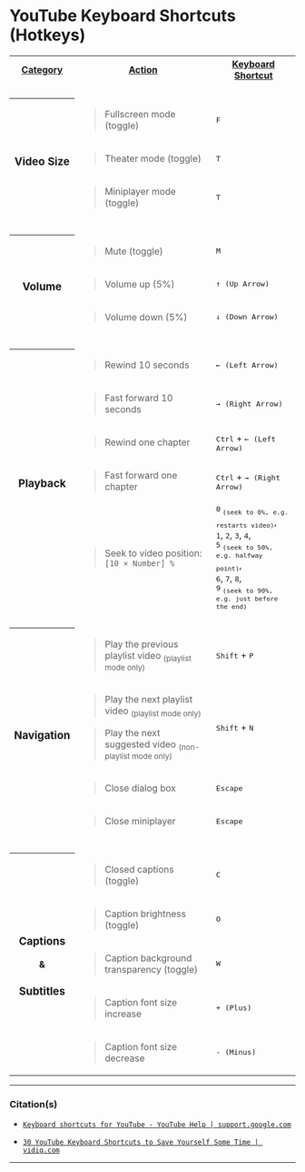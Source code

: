<!-- ------------------------------ -->
<!-- https://github.com/mcavallo-git/Coding/blob/main/hotkeys/youtube-hotkeys.md -->
<!-- ------------------------------ -->

# YouTube Keyboard Shortcuts (Hotkeys)

<!-- ------------------------------ -->

<table>
  <tr>
    <th><u>Category</u></th>
    <th><u>Action</u></th>
    <th><u>Keyboard Shortcut</u></th>
  </tr>
  <!-- ------------------------------ --> <tr><td colspan="3"><br /></td></tr> <!-- ------------------------------ -->
  <tr>
    <th rowspan="4"><h3>Video Size</h3></th>
  </tr>
  <tr>
    <td><blockquote>Fullscreen mode (toggle)</blockquote></td>
    <td><kbd>F</kbd></td>
  </tr>
  <tr>
    <td><blockquote>Theater mode (toggle)</blockquote></td>
    <td><kbd>T</kbd></td>
  </tr>
  <tr>
    <td><blockquote>Miniplayer mode (toggle)</blockquote></td>
    <td><kbd>T</kbd></td>
  </tr>
  <!-- ------------------------------ --> <tr><td colspan="3"><br /></td></tr> <!-- ------------------------------ -->
  <tr>
    <th rowspan="4"><h3>Volume</h3></th>
  </tr>
  <tr>
    <td><blockquote>Mute (toggle)</blockquote></td>
    <td><kbd>M</kbd></td>
  </tr>
  <tr>
    <td><blockquote>Volume up (5%)</blockquote></td>
    <td><kbd>↑ (Up Arrow)</kbd></td>
  </tr>
  <tr>
    <td><blockquote>Volume down (5%)</blockquote></td>
    <td><kbd>↓ (Down Arrow)</kbd></td>
  </tr>
  <!-- ------------------------------ --> <tr><td colspan="3"><br /></td></tr> <!-- ------------------------------ -->
  <tr>
    <th rowspan="6"><h3>Playback</h3></th>
  </tr>
  <tr>
    <td><blockquote>Rewind 10 seconds</blockquote></td>
    <td><kbd>← (Left Arrow)</kbd></td>
  </tr>
  <tr>
    <td><blockquote>Fast forward 10 seconds</blockquote></td>
    <td><kbd>→ (Right Arrow)</kbd></td>
  </tr>
  <tr>
    <td><blockquote>Rewind one chapter</blockquote></td>
    <td><kbd>Ctrl</kbd> + <kbd>← (Left Arrow)</kbd></td>
  </tr>
  <tr>
    <td><blockquote>Fast forward one chapter</blockquote></td>
    <td><kbd>Ctrl</kbd> + <kbd>→ (Right Arrow)</kbd></td>
  </tr>
  <tr>
    <td><blockquote>Seek to video position: <code>[10 × Number] %</code></blockquote></td>
    <td>
      <kbd>0</kbd><sub>&nbsp;<code>(seek to 0%, e.g. restarts video)</code></sub>,
      <br /><kbd>1</kbd>, <kbd>2</kbd>, <kbd>3</kbd>, <kbd>4</kbd>,
      <br /><kbd>5</kbd><sub>&nbsp;<code>(seek to 50%, e.g. halfway point)</code></sub>,
      <br /><kbd>6</kbd>, <kbd>7</kbd>, <kbd>8</kbd>,
      <br /><kbd>9</kbd><sub>&nbsp;<code>(seek to 90%, e.g. just before the end)</code></sub>
    </td>
  </tr>
  <!-- ------------------------------ --> <tr><td colspan="3"><br /></td></tr> <!-- ------------------------------ -->
  <tr>
    <th rowspan="5"><h3>Navigation</h3></th>
  </tr>
  <tr>
    <td><blockquote>Play the previous playlist video&nbsp;<sub>(playlist mode only)</sub></blockquote></td>
    <td><kbd>Shift</kbd> + <kbd>P</kbd></td>
  </tr>
  <tr>
    <td><blockquote>Play the next playlist video&nbsp;<sub>(playlist mode only)</sub></blockquote><blockquote>Play the next suggested video&nbsp;<sub>(non-playlist mode only)</sub></blockquote></td>
    <td><kbd>Shift</kbd> + <kbd>N</kbd></td>
  </tr>
  <tr>
    <td><blockquote>Close dialog box</blockquote></td>
    <td><kbd>Escape</kbd></td>
  </tr>
  <tr>
    <td><blockquote>Close miniplayer</blockquote></td>
    <td><kbd>Escape</kbd></td>
  </tr>
  <!-- ------------------------------ --> <tr><td colspan="3"><br /></td></tr> <!-- ------------------------------ -->
  <tr>
    <th rowspan="6"><h3>Captions</h3>&<h3>Subtitles</h3></th>
  </tr>
  <tr>
    <td><blockquote>Closed captions (toggle)</blockquote></td>
    <td><kbd>C</kbd></td>
  </tr>
  <tr>
    <td><blockquote>Caption brightness (toggle)</blockquote></td>
    <td><kbd>O</kbd></td>
  </tr>
  <tr>
    <td><blockquote>Caption background transparency (toggle)</blockquote></td>
    <td><kbd>W</kbd></td>
  </tr>
  <tr>
    <td><blockquote>Caption font size increase</blockquote></td>
    <td><kbd>+ (Plus)</kbd></td>
  </tr>
  <tr>
    <td><blockquote>Caption font size decrease</blockquote></td>
    <td><kbd>- (Minus)</kbd></td>
  </tr>
</table>

<!-- ------------------------------ -->

***

### Citation(s)

  - [`Keyboard shortcuts for YouTube - YouTube Help | support.google.com`](https://support.google.com/youtube/answer/7631406?hl=en)

  - [`30 YouTube Keyboard Shortcuts to Save Yourself Some Time | vidiq.com`](https://vidiq.com/blog/post/30-youtube-keyboard-shortcuts/)

<!-- ------------------------------ -->

***
